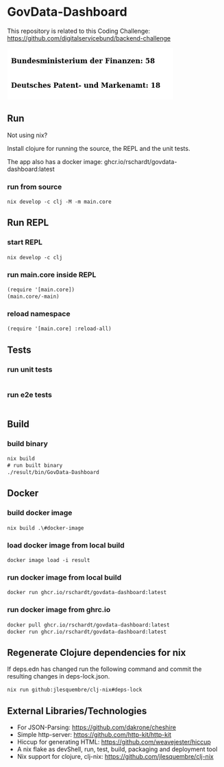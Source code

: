 # GovData-Dashboard

This repository is related to this Coding Challenge: https://github.com/digitalservicebund/backend-challenge

![alt text GovData-Dashboard.png](https://github.com/rschardt/GovData-Dashboard/blob/main/GovData-Dashboard.png)

## Run
Not using nix?

Install clojure for running the source, the REPL and the unit tests.

The app also has a docker image: ghcr.io/rschardt/govdata-dashboard:latest

### run from source
```
nix develop -c clj -M -m main.core
```

## Run REPL

### start REPL
```
nix develop -c clj
```

### run main.core inside REPL
```
(require '[main.core])
(main.core/-main)
```

### reload namespace
```
(require '[main.core] :reload-all)
```

## Tests

### run unit tests
```
```

### run e2e tests
```
```

## Build

### build binary
```
nix build
# run built binary
./result/bin/GovData-Dashboard
```

## Docker

### build docker image
```
nix build .\#docker-image
```

### load docker image from local build
```
docker image load -i result
```

### run docker image from local build
```
docker run ghcr.io/rschardt/govdata-dashboard:latest
```

### run docker image from ghrc.io
```
docker pull ghcr.io/rschardt/govdata-dashboard:latest
docker run ghcr.io/rschardt/govdata-dashboard:latest
```

## Regenerate Clojure dependencies for nix
If deps.edn has changed run the following command
and commit the resulting changes in deps-lock.json.
```
nix run github:jlesquembre/clj-nix#deps-lock
```

## External Libraries/Technologies
- For JSON-Parsing: https://github.com/dakrone/cheshire
- Simple http-server: https://github.com/http-kit/http-kit
- Hiccup for generating HTML: https://github.com/weavejester/hiccup
- A nix flake as devShell, run, test, build, packaging and deployment tool
- Nix support for clojure, clj-nix: https://github.com/jlesquembre/clj-nix
